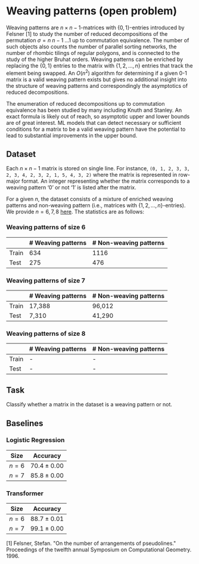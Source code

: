 # Weaving patterns (open problem)

Weaving patterns are $n \times n-1$-matrices with $\{0,1\}$-entries introduced by Felsner \[1\] to study the number of reduced decompositions of the permutation $\sigma = n \; n-1 \; \ldots 1$ up to commutation equivalence. The number of such objects also counts the number of parallel sorting networks, the number of rhombic tilings of regular polygons, and is connected to the study of the higher Bruhat orders. Weaving patterns can be enriched by replacing the $\{0,1\}$ entries to the matrix with $\{1,2,\dots,n\}$ entries that track the element being swapped. An $O(n^2)$ algorithm for determining if a given 0-1 matrix is a valid weaving pattern exists but gives no additional insight into the structure of weaving patterns and correspondingly the asymptotics of reduced decompositions.

The enumeration of reduced decompositions up to commutation equivalence has been studied by many including Knuth and Stanley. An exact formula is likely out of reach, so asymptotic upper and lower bounds are of great interest. ML models that can detect necessary or sufficient conditions for a matrix to be a valid weaving pattern have the potential to lead to substantial improvements in the upper bound.

## Dataset 
Each $n \times n − 1$ matrix is stored on single line. For instance,
`(0, 1, 2, 3, 3, 2, 3, 4, 2, 3, 2, 1, 5, 4, 3, 2)`
where the matrix is represented in row-major format. An integer representing whether the matrix corresponds to a weaving pattern ‘0’ or not ‘1’ is listed after the matrix.

For a given $n$, the dataset consists of a mixture of enriched weaving patterns and non-weaving pattern (i.e., matrices with $\{1, 2, \ldots, n\}$-entries). We provide $n = 6, 7, 8$ [here](https://drive.google.com/file/d/1HsWuHpTkCOtpyTG2dFH49jzkKIZYwKG8/view?usp=sharing). The statistics are as follows:

### Weaving patterns of size $6$
|| # Weaving patterns | # Non-weaving patterns | 
|----------|----------|-----------|
| Train | 634 | 1116 |
| Test  | 275 | 476 |

### Weaving patterns of size $7$
|| # Weaving patterns | # Non-weaving patterns | 
|----------|----------|-----------|
| Train | 17,388 | 96,012 |
| Test  | 7,310 | 41,290 |

### Weaving patterns of size $8$
|| # Weaving patterns | # Non-weaving patterns | 
|----------|----------|-----------|
| Train | - | - |
| Test  | - | - |

## Task
Classify whether a matrix in the dataset is a weaving pattern or not. 

## Baselines

### Logistic Regression

| Size | Accuracy | 
|----------|----------|
| $n= 6$ | $70.4 \pm 0.00$ |
| $n= 7$  | $85.8 \pm 0.00$ |

### Transformer

| Size | Accuracy | 
|----------|----------|
| $n= 6$ | $88.7 \pm 0.01$ |
| $n= 7$  | $99.1 \pm 0.00$ |

\[1\] Felsner, Stefan. "On the number of arrangements of pseudolines." Proceedings of the twelfth annual Symposium on Computational Geometry. 1996.
